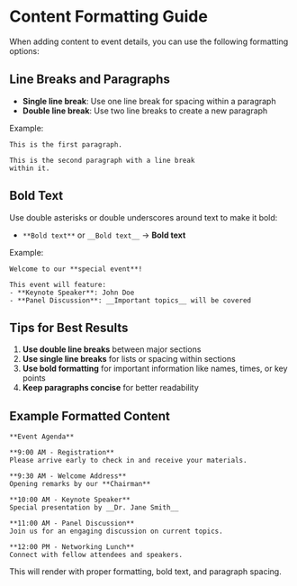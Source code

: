 # Content Formatting Guide

When adding content to event details, you can use the following formatting options:

## Line Breaks and Paragraphs

- **Single line break**: Use one line break for spacing within a paragraph
- **Double line break**: Use two line breaks to create a new paragraph

Example:
```
This is the first paragraph.

This is the second paragraph with a line break
within it.
```

## Bold Text

Use double asterisks or double underscores around text to make it bold:

- `**Bold text**` or `__Bold text__` → **Bold text**

Example:
```
Welcome to our **special event**!

This event will feature:
- **Keynote Speaker**: John Doe
- **Panel Discussion**: __Important topics__ will be covered
```

## Tips for Best Results

1. **Use double line breaks** between major sections
2. **Use single line breaks** for lists or spacing within sections
3. **Use bold formatting** for important information like names, times, or key points
4. **Keep paragraphs concise** for better readability

## Example Formatted Content

```
**Event Agenda**

**9:00 AM - Registration**
Please arrive early to check in and receive your materials.

**9:30 AM - Welcome Address**
Opening remarks by our **Chairman**

**10:00 AM - Keynote Speaker**
Special presentation by __Dr. Jane Smith__

**11:00 AM - Panel Discussion**
Join us for an engaging discussion on current topics.

**12:00 PM - Networking Lunch**
Connect with fellow attendees and speakers.
```

This will render with proper formatting, bold text, and paragraph spacing. 